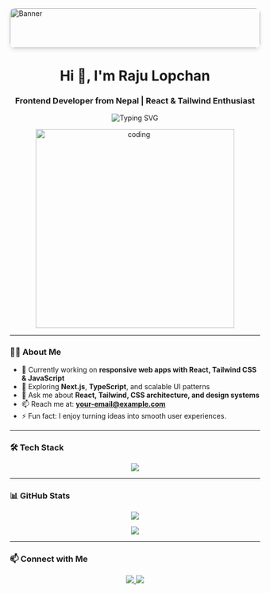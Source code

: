 <!-- Custom Banner -->
<div style="width: 100%; height: 80px; overflow: hidden; border-radius: 10px; box-shadow: 0 4px 8px rgba(0,0,0,0.1);">
  <img 
    src="https://user-images.githubusercontent.com/65373279/148280039-301b677b-74e7-49f8-af75-15e7c9253d74.png" 
    alt="Banner" 
    style="width: 100%; height: 100%; object-fit: cover; filter: brightness(0.9);" 
  />
</div>




<h1 align="center">Hi 👋, I'm Raju Lopchan</h1>
<h3 align="center">Frontend Developer from Nepal | React & Tailwind Enthusiast</h3>

<!-- Typing SVG -->
<p align="center">
  <img src="https://readme-typing-svg.herokuapp.com?font=Fira+Code&size=22&pause=1000&color=36BCF7&center=true&vCenter=true&width=435&lines=Passionate+Frontend+Developer;React+%7C+Tailwind+%7C+Modern+UI%2FUX;Clean+Code+%2B+Responsive+Design" alt="Typing SVG" />
</p>

<!-- Coding GIF -->
<p align="center">
  <img src="https://raw.githubusercontent.com/abhisheknaiidu/abhisheknaiidu/master/code.gif" alt="coding" width="400" />
</p>

---

### 👨‍💻 About Me

- 🔭 Currently working on **responsive web apps with React, Tailwind CSS & JavaScript**
- 🌱 Exploring **Next.js**, **TypeScript**, and scalable UI patterns
- 💬 Ask me about **React, Tailwind, CSS architecture, and design systems**
- 📫 Reach me at: **your-email@example.com**
- ⚡ Fun fact: I enjoy turning ideas into smooth user experiences.

---

### 🛠️ Tech Stack

<p align="center">
  <img src="https://skillicons.dev/icons?i=html,css,js,react,tailwind,bootstrap,git,github,vscode" />
</p>

---

### 📊 GitHub Stats

<p align="center">
  <img src="https://github-readme-stats.vercel.app/api?username=your-github-username&show_icons=true&theme=radical" />
</p>

<p align="center">
  <img src="https://github-readme-streak-stats.herokuapp.com?user=your-github-username&theme=radical" />
</p>

---

### 📫 Connect with Me

<p align="center">
  <a href="https://linkedin.com/in/your-linkedin" target="_blank">
    <img src="https://img.shields.io/badge/LinkedIn-0A66C2?style=for-the-badge&logo=linkedin&logoColor=white" />
  </a>
  <a href="mailto:your-email@example.com">
    <img src="https://img.shields.io/badge/Gmail-D14836?style=for-the-badge&logo=gmail&logoColor=white" />
  </a>
</p>
